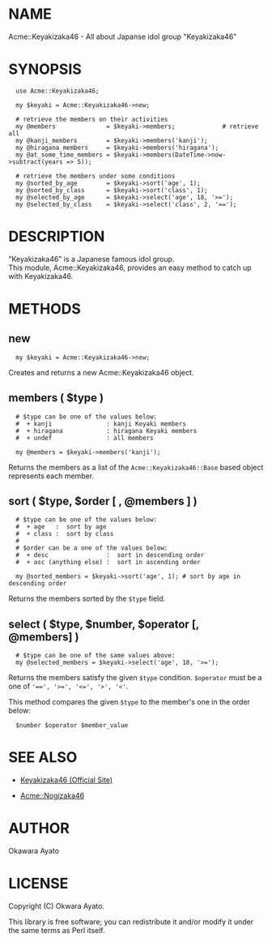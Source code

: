 
# NAME
Acme::Keyakizaka46 - All about Japanse idol group "Keyakizaka46"

# SYNOPSIS

```
  use Acme::Keyakizaka46;

  my $keyaki = Acme::Keyakizaka46->new;

  # retrieve the members on their activities
  my @members              = $keyaki->members;             # retrieve all
  my @kanji_members        = $keyaki->members('kanji');
  my @hiragana_members     = $keyaki->members('hiragana');
  my @at_some_time_members = $keyaki->members(DateTime->now->subtract(years => 5));

  # retrieve the members under some conditions
  my @sorted_by_age        = $keyaki->sort('age', 1);
  my @sorted_by_class      = $keyaki->sort('class', 1);
  my @selected_by_age      = $keyaki->select('age', 18, '>=');
  my @selected_by_class    = $keyaki->select('class', 2, '==');
```

# DESCRIPTION

"Keyakizaka46" is a Japanese famous idol group.  
This module, Acme::Keyakizaka46, provides an easy method to catch up
with Keyakizaka46.

# METHODS

## new

```
  my $keyaki = Acme::Keyakizaka46->new;
```
Creates and returns a new Acme::Keyakizaka46 object.

## members ( $type )

```
  # $type can be one of the values below:
  #  + kanji               : kanji Keyaki members
  #  + hiragana            : hiragana Keyaki members
  #  + undef               : all members

  my @members = $keyaki->members('kanji');
```

Returns the members as a list of the `Acme::Keyakizaka46::Base`
based object represents each member.

## sort ( $type, $order [ , @members ] )

```
  # $type can be one of the values below:
  #  + age   :  sort by age
  #  + class :  sort by class
  #
  # $order can be a one of the values below:
  #  + desc                :  sort in descending order
  #  + asc (anything else) :  sort in ascending order

  my @sorted_members = $keyaki->sort('age', 1); # sort by age in descending order
```

Returns the members sorted by the `$type` field.

## select ( $type, $number, $operator [, @members] )

```
  # $type can be one of the same values above:
  my @selected_members = $keyaki->select('age', 18, '>=');
```

Returns the members satisfy the given `$type` condition. `$operator`
must be a one of `'==', '>=', '<=', '>', '<'`.

This method compares the given `$type` to the member's one in the order below:
```
  $number $operator $member_value
```

# SEE ALSO

* [Keyakizaka46 (Official Site)](http://www.keyakizaka46.com/)

* [Acme::Nogizaka46](http://search.cpan.org/~twogmon/Acme-Nogizaka46-0.3/lib/Acme/Nogizaka46.pm)

# AUTHOR

Okawara Ayato

# LICENSE

Copyright (C) Okwara Ayato.

This library is free software; you can redistribute it and/or modify it under the same terms as Perl itself.
